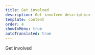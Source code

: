 ```yaml
---
title: Get involved
description: Get involved description
template: content
order: 4
showInMenu: true
autoTranslated: true
---
```


Get involved
